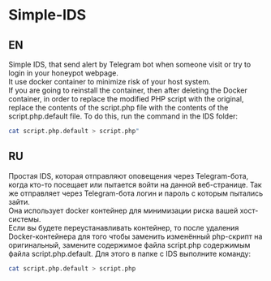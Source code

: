 # Simple-IDS  
## EN  
Simple IDS, that send alert by Telegram bot when someone visit or try to login in your honeypot webpage.   
It use docker container to minimize risk of your host system.  
If you are going to reinstall the container, then after deleting the Docker container, in order to replace the modified PHP script with the original, replace the contents of the script.php file with the contents of the script.php.default file. To do this, run the command in the IDS folder:   
``` bash   
cat script.php.default > script.php"   
```
   
## RU   
Простая IDS, которая отправляют оповещения через Telegram-бота, когда кто-то посещает или пытается войти на данной веб-странице. Так же отправляет через Telegram-бота логин и пароль с которым пытались зайти.   
Она использует docker контейнер для минимизации риска вашей хост-системы.   
Если вы будете переустанавливать контейнер, то после удаления Docker-контейнера для того чтобы заменить изменённый php-скрипт на оригинальный, замените содержимое файла script.php содержимым файла script.php.default. Для этого в папке с IDS выполните команду:   
``` bash
cat script.php.default > script.php

